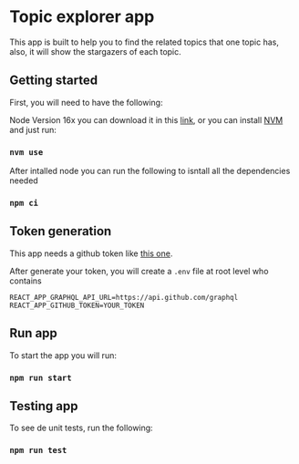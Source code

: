 # Topic explorer app
This app is built to help you to find the related topics that one topic has, also, it will show the stargazers of each topic.

## Getting started

First, you will need to have the following:

Node Version 16x you can download it in this [link](https://nodejs.org), or you can install [NVM](https://github.com/nvm-sh/nvm#installing-and-updating) and just run:

### `nvm use` 

After intalled node you can run the following to isntall all the dependencies needed

### `npm ci`

## Token generation

This app needs a github token like [this one](https://docs.github.com/en/graphql/guides/forming-calls-with-graphql).

After generate your token, you will create a `.env` file at root level who contains 

```
REACT_APP_GRAPHQL_API_URL=https://api.github.com/graphql
REACT_APP_GITHUB_TOKEN=YOUR_TOKEN
```

## Run app
To start the app you will run:

### `npm run start`

## Testing app
To see de unit tests, run the following:

### `npm run test`